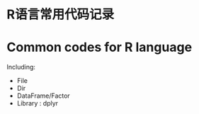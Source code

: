 # R语言常用代码记录 
# Common codes for R language

Including:
- File
- Dir
- DataFrame/Factor
- Library : dplyr
